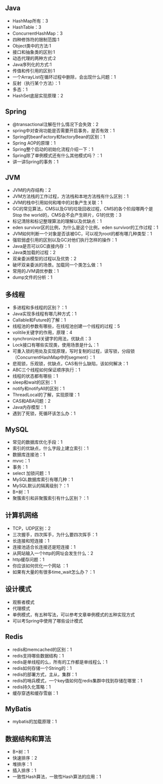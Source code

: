 ## Java

- HashMap所有：3
- HashTable：3
- ConcurrentHashMap：3
- 四种修饰符的限制范围:1
- Object类中的方法:1
- 接口和抽象类的区别:1
- 动态代理的两种方式:2
- Java序列化的方式:1
- 传值和传引用的区别:1
- 一个ArrayList在循环过程中删除，会出现什么问题：1
- 反射（执行某个方法）：1
- 多态：1
- HashSet底层实现原理：2


## Spring
- @transactional注解在什么情况下会失效：2
- spring中对查询功能是否需要开启事务，是否有效：1
- Spring的beanFactory和factoryBean的区别：1
- Spring AOP的原理：1
- Spring整个启动的初始化流程介绍一下：1
- Spring除了单例模式还有什么其他模式吗？：1
- 讲一讲Spring的事务：1




## JVM
- JVM的内存结构：2
- JVM方法栈的工作过程，方法栈和本地方法栈有什么区别：1
- JVM的栈中引用如何和堆中的对象产生关联：1
- GC的常见算法，CMS以及G1的垃圾回收过程，CMS的各个阶段哪两个是Stop the world的，CMS会不会产生碎片，G1的优势：3
- 标记清除和标记整理算法的理解以及优缺点：1
- eden survivor区的比例，为什么是这个比例，eden survivor的工作过程：1
- JVM如何判断一个对象是否该被GC，可以视为root的都有哪几种类型：1
- 强软弱虚引用的区别以及GC对他们执行怎样的操作：1
- Java是否可以GC直接内存：1
- Java类加载的过程：2
- 双亲委派模型的过程以及优势：2
- 破坏双亲委派的场景。加载同一个类怎么做：1
- 常用的JVM调优参数：1
- dump文件的分析：1

## 多线程
- 多进程和多线程的区别？：1
- Java实现多线程有哪几种方式：1
- Callable和Future的了解：1
- 线程池的参数有哪些，在线程池创建一个线程的过程：5
- volitile关键字的作用，原理：4
- synchronized关键字的用法，优缺点：3
- Lock接口有哪些实现类，使用场景是什么：1
- 可重入锁的用处及实现原理，写时复制的过程，读写锁，分段锁（ConcurrentHashMap中的segment）：1
- 悲观锁，乐观锁，优缺点，CAS有什么缺陷，该如何解决：1
- ABC三个线程如何保证顺序执行：1
- 线程的状态都有哪些：1
- sleep和wait的区别：1
- notify和notifyAll的区别：1
- ThreadLocal的了解，实现原理：1
- CAS和ABA问题：2
- Java内存模型：1
- 遇到了死锁，死循环该怎么办：1

## MySQL
- 常见的数据库优化手段：1
- 索引的优缺点，什么字段上建立索引：1
- 数据库连接池：1
- mvvc：1
- 事务：1
- select 加锁问题：1
- MySQL数据库索引有哪几种：1
- MySQL默认的隔离级别？：1
- B+树：1
- 聚簇索引和非聚簇索引有什么区别？：1



## 计算机网络
- TCP，UDP区别：2
- 三次握手，四次挥手，为什么要四次挥手：1
- 长连接和短连接：1
- 连接池适合长连接还是短连接：1
- 从网站输入一个http的网址会发生什么：2
- http缓存问题：1
- 你应该如何优化一个网站 ：1
- 如果有大量的有很多time_wait怎么办？：1

## 设计模式
- 观察者模式
- 代理模式
- 单例模式，有五种写法，可以参考文章单例模式的五种实现方式
- 可以考Spring中使用了哪些设计模式

## Redis
- redis和memcached的区别：1
- redis支持哪些数据结构：1
- redis是单线程的么，所有的工作都是单线程么：1
- redis如何存储一个String的：1
- redis的部署方式，主从，集群：1
- redis的哨兵模式，一个key值如何在redis集群中找到存储在哪里：1
- redis持久化策略：1
- 缓存穿透和缓存雪崩：1


## MyBatis
- mybatis的加载原理：1


## 数据结构和算法
- B+树：1
- 快速排序：2
- 堆排序：1
- 插入排序：1
- 一致性Hash算法，一致性Hash算法的应用：1


